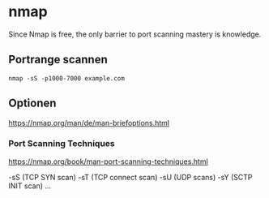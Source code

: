 
# nmap 

Since Nmap is free, the only barrier to port scanning mastery is knowledge.

## Portrange scannen 

```
nmap -sS -p1000-7000 example.com
```

## Optionen 

https://nmap.org/man/de/man-briefoptions.html

### Port Scanning Techniques

https://nmap.org/book/man-port-scanning-techniques.html

-sS (TCP SYN scan)
-sT (TCP connect scan)
-sU (UDP scans)
-sY (SCTP INIT scan)
...
